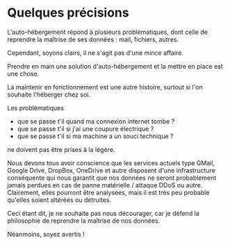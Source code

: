 # Quelques précisions

L'auto-hébergement répond à plusieurs problématiques,
dont celle de reprendre la maîtrise de ses données : mail, fichiers, autres.

Cependant, soyons clairs, il ne s'agit pas d'une mince affaire.

Prendre en main une solution d'auto-hébergement et la mettre en place est une chose.

La maintenir en fonctionnement est une autre histoire,
surtout si l'on souhaite l'héberger chez soi.

Les problématiques 

- que se passe t'il quand ma connexion internet tombe ?
- que se passe t'il si j'ai une coupure électrique ?
- que se passe t'il si ma machine a un souci technique ?

ne doivent pas être prises à la légère.

Nous devons tous avoir conscience que les services actuels 
type GMail, Google Drive, DropBox, OneDrive et autre
disposent d'une infrastructure conséquente 
qui nous garantit que nos données ne seront probablement jamais perdues 
en cas de panne matérielle / attaque DDoS ou autre.
Clairement, elles pourront être analysées, 
mais il est très peu probable qu'elles soient altérées ou détruites.

Ceci étant dit, je ne souhaite pas nous décourager, 
car je défend la philosophie de reprendre la maîtrise de nos données.

Néanmoins, soyez avertis !
